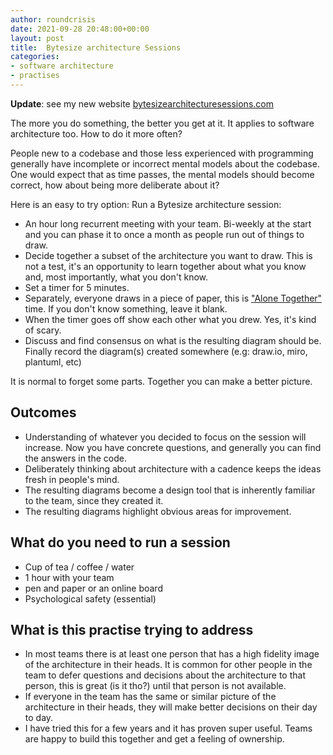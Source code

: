 ```yaml
---
author: roundcrisis
date: 2021-09-28 20:48:00+00:00
layout: post
title:  Bytesize architecture Sessions
categories:
- software architecture
- practises
---
```


**Update**: see my new website [bytesizearchitecturesessions.com](https://bytesizearchitecturesessions.com/)

The more you do something, the better you get at it. It applies to software architecture too. How to do it more often?

People new to a codebase and those less experienced with programming generally have incomplete or incorrect mental models about the codebase.  One would expect that as time passes, the mental models should become correct, how about being more deliberate about it?

Here is an easy to try option: Run a Bytesize architecture session:

* An hour long recurrent meeting with your team. Bi-weekly at the start and you can phase it to once a month as people run out of things to draw.
* Decide together a subset of the architecture you want to draw. This is not a test, it's an opportunity to learn together about what you know and, most importantly, what you don't know.  
* Set a timer for 5  minutes.
* Separately, everyone draws in a piece of paper, this is ["Alone Together"](http://www.roundcrisis.com/2022/10/01/the-power-of-alone-together/) time. If you don't know something, leave it blank. 
* When the timer goes off show each other what you drew. Yes, it's kind of scary.
* Discuss and find consensus on what is the resulting diagram should be. Finally record the diagram(s) created somewhere (e.g: draw.io, miro, plantuml, etc)

It is normal to forget some parts. Together you can make a better picture.

## Outcomes 

* Understanding of whatever you decided to focus on the session will increase. Now you have concrete questions, and generally you can find the answers in the code.
* Deliberately thinking about architecture with a cadence keeps the ideas fresh in people's mind.
* The resulting diagrams become a design tool that is inherently familiar to the team, since they created it.  
* The resulting diagrams highlight obvious areas for improvement.


## What do you need to run a session

* Cup of tea / coffee / water
* 1 hour with your team
* pen and paper or an online board
* Psychological safety (essential)



## What is this practise trying to address

* In most teams there is at least one person that has a high fidelity image of the architecture in their heads. It is common for other people in the team to defer questions and decisions about the architecture to that person, this is great (is it tho?) until that person is not available. 
* If everyone in the team has the same or similar picture of the architecture in their heads, they will make better decisions on their day to day.
* I have tried this for a few years and it has proven super useful. Teams are happy to build this together and get a feeling of ownership. 


